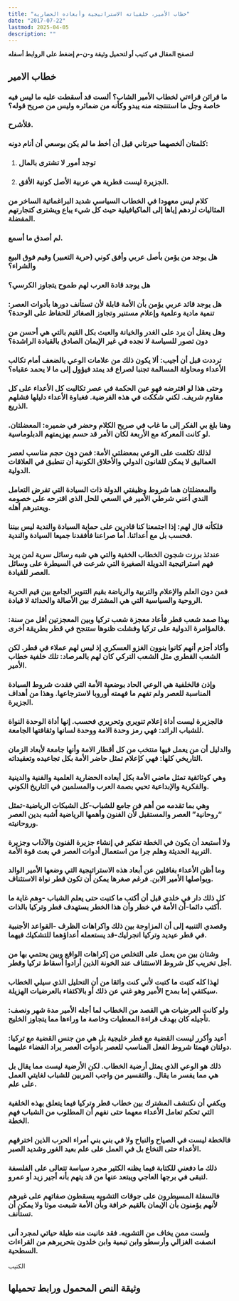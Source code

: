 ```yaml
---
title: "خطاب الأمير، خلفياته الاستراتيجية وأبعاده الحضارية"
date: "2017-07-22"
lastmod: 2025-04-05
description: ""
---
```

**لتصفح المقال في كتيب أو لتحميل وثيقة و-ن-م إضغط على الروابط أسفله**

## **خطاب الامير**

### ما قرائن قراءتي لخطاب الأمير الشاب؟ ألست قد أسقطت عليه ما ليس فيه خاصة وجل ما استنتجته منه يبدو وكأنه من ضمائره وليس من صريح قوله؟

### فلأشرح.

### كلمتان ألخصهما حيرتاني قبل أن أخط ما لم يكن بوسعي أن أنام دونه:

1. ### توجد أمور لا تشترى بالمال
2. ### الجزيرة ليست قطرية هي عربية الأصل كونية الأفق.

### كلام ليس معهودا في الخطاب السياسي شديد البراغماتية الساخر من المثاليات لردهم إياها إلى الماكيافيلية حيث كل شيء يباع ويشترى كتجارتهم المفضلة.

### لم أصدق ما أسمع.

### هل يوجد من يؤمن بأصل عربي وأفق كوني (حرية التعبير) وقيم فوق البيع والشراء؟

### هل يوجد قادة العرب لهم طموح يتجاوز الكرسي؟

### هل يوجد قائد عربي يؤمن بأن الأمة قابلة لأن تستأنف دورها بأدوات العصر: تنمية مادية وعلمية وإعلام مستنير وتجاوز الصغائر للحفاظ على الوحدة؟

### وهل يعقل أن يرد على الغدر والخيانة والعبث بكل القيم بالتي هي أحسن من دون تصور للسياسة لا نجده في غير الإيمان الصادق بالقيادة الراشدة؟

### ترددت قبل أن أجيب: ألا يكون ذلك من علامات الوعي بالضعف أمام تكالب الأعداء ومحاولة المسالمة تجنبا لصراع قد يمتد فيؤول إلى ما لا يحمد عقباه؟

### وحتى هذا لو افترضه فهو عين الحكمة في عصر تكالبت كل الأعداء على كل مقاوم شريف. لكني شككت في هذه الفرضية. فغباوة الأعداء دليلها فشلهم الذريع.

### وهنا بلغ بي الفكر إلى ما غاب في صريح الكلام وحضر في ضميره: المعضلتان. لو كانت المعركة مع الأربعة لكان الأمر قد حسم بهزيمتهم الدبلوماسية.

### لذلك تكلمت على الوعي بمعضلتي الأمة: فمن دون حجم مناسب لعصر العماليق لا يمكن للقانون الدولي والأخلاق الكونية أن تنطبق في العلاقات الدولية.

### والمعضلتان هما شروط وظيفتي الدولة ذات السيادة التي تفرض التعامل الندي أعني شرطي الأمير في السعي للحل الذي اقترحه على خصومه ويعتبرهم أهله.

### فلكأنه قال لهم: إذا اجتمعنا كنا قادرين على حماية السيادة والندية ليس بيننا فحسب بل مع أعدائنا. أما صراعنا فأفقدنا جميعا السيادة والندية.

### عندئذ برزت شجون الخطاب الخفية والتي هي شبه رسائل سرية لمن يريد فهم استراتيجية الدويلة الصغيرة التي شرعت في السيطرة على وسائل العصر للقيادة.

### فمن دون العلم والإعلام والتربية والرياضة بقيم التنوير الجامع بين قيم الحرية الروحية والسياسية التي هي المشترك بين الأصالة والحداثة لا قيادة.

### بهذا صمد شعب قطر فأعاد معجزة شعب تركيا وبين المعجزتين أقل من سنة: فالمؤامرة الدولية على تركيا وفشلت ظنوها ستنجح في قطر بطريقة أخرى.

### وأكاد أجزم أنهم كانوا ينوون الغزو العسكري إذ ليس لهم عملاء في قطر. لكن الشعب القطري مثل الشعب التركي كان لهم بالمرصاد: تلك خلفية خطاب الأمير.

### وإذن فالخلفية هي الوعي الحاد بوضعية الأمة التي فقدت شروط السيادة المناسبة للعصر ولم تفهم ما فهمته أوروبا لاسترجاعها. وهذا من أهداف الجزيرة.

### فالجزيرة ليست أداة إعلام تنويري وتحريري فحسب. إنها أداة الوحدة النواة للشباب الرائد: فهي رمز وحدة الامة ووحدة لسانها وثقافتها الجامعة.

### والدليل أن من يعمل فيها منتخب من كل أقطار الامة وأنها جامعة لأبعاد الزمان التاريخي كلها: فهي كإعلام تمثل حاضر الأمة بكل تجاعيده وتعقيداته.

### وهي كوثائقية تمثل ماضي الأمة بكل أبعاده الحضارية العلمية والفنية والدينية والفكرية والإبداعية تحيي بصمة العرب والمسلمين في التاريخ الكوني.

### وهي بما تقدمه من أهم فن جامع للشباب-كل الشبكات الرياضية-تمثل “روحانية” العصر والمستقبل لأن الفنون وأهمها الرياضية أشبه بدين العصر وروحانيته.

### ولا أستبعد أن يكون في الخطة تفكير في إنشاء جزيرة الفنون والآداب وجزيرة التربية الحديثة وهلم جرا من استعمال أدوات العصر في بعث قوة الأمة.

### وما أظن الأعداء بغافلين عن أبعاد هذه الاستراتيجية التي وضعها الأمير الوالد ويواصلها الأمير الابن. فرغم صغرها يمكن أن تكون قطر نواة الاستئناف.

### كل ذلك دار في خلدي قبل أن أكتب ما كتبت حتى يعلم الشباب -وهم غاية ما أكتب دائما-أن الأمة في خطر وأن هذا الخطر يستهدف قطر وتركيا بالذات.

### وقصدي التنبيه إلى أن المزاوجة بين ذلك واكراهات الظرف -القواعد الأجنبية في قطر عيديد وتركيا انجرليك-قد يستعمله أعداؤهما للتشكيك فيهما.

### وشتان بين من يعمل على التخلص من إكراهات الواقع وبين يحتمي بها من أجل تخريب كل شروط الاستئناف عند الخونة الذين أرادوا أسقاط تركيا وقطر.

### لهذا كله كتبت ما كتبت لأني كنت واثقا من أن التحليل الذي سيلي الخطاب سيكتفي إما بمدح الأمير وهو غني عن ذلك أو بالاكتفاء بالعرضيات الهزيلة.

### ولو كانت العرضيات هي القصد من الخطاب لما أجله الأمير مدة شهر ونصف: تأجيله كان بهدف قراءة المعطيات وخاصة ما وراءها مما يتجاوز الخليج.

### أعيد وأكرر ليست القضية مع قطر خليجية بل هي من جنس القضية مع تركيا: دولتان فهمتا شروط الفعل المناسب للعصر بأدوات العصر يراد القضاء عليهما.

### ذلك هو الوعي الذي يمثل أرضية الخطاب. لكن الأرضية ليست مما يقال بل هي مما يفسر ما يقال. والتفسير من واجب المربين للشباب لغايتي العمل على علم.

### ويكفي أن نكتشف المشترك بين خطاب قطر وتركيا فيما يتعلق بهذه الخلفية التي تحكم تعامل الأعداء معهما حتى نفهم أن المطلوب من الشباب فهم الخطة.

### فالخطة ليست في الصياح والنباح ولا في بني بني أمراء الحرب الذين اخترقهم الأعداء حتى النخاع بل في العمل على علم بعيد الغور وشديد الصبر.

### ذلك ما دفعني للكتابة فيما يظنه الكثير مجرد سياسة تتعالى على الفلسفة لتبقى في برجها العاجي ويبتعد عنها من قد يتهم بأنه أجير زيد أو عمرو.

### فالسفلة المسيطرون على جوقات التشويه يسقطون صفاتهم على غيرهم لأنهم يؤمنون بأن الإيمان بالقيم خرافة وبأن الأمة شبعت موتا ولا يمكن أن تستأنف.

### ولست ممن يخاف من التشويه. فقد عانيت منه طيلة حياتي لمجرد أنى انصفت الغزالي وأرسطو وابن تيمية وابن خلدون بتحريرهم من القراءات السطحية.

الكتيب

## وثيقة النص المحمول ورابط تحميلها

###
